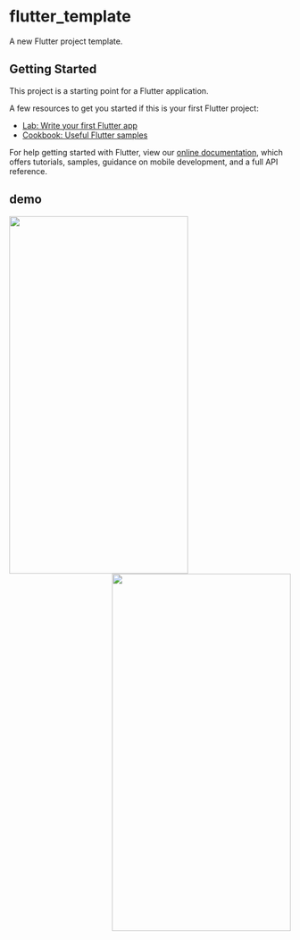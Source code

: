 # flutter_template

A new Flutter project template.

## Getting Started

This project is a starting point for a Flutter application.

A few resources to get you started if this is your first Flutter project:

- [Lab: Write your first Flutter app](https://flutter.io/docs/get-started/codelab)
- [Cookbook: Useful Flutter samples](https://flutter.io/docs/cookbook)

For help getting started with Flutter, view our 
[online documentation](https://flutter.io/docs), which offers tutorials, 
samples, guidance on mobile development, and a full API reference.

## demo
<div>
    <div align=left><img width="320" height="640" src="https://github.com/LDKFighter/flutter_template/blob/master/examples/ios.png"/>
    <div align=right><img width="320" height="640" src="https://github.com/LDKFighter/flutter_template/blob/master/examples/ios.png"/></div>
